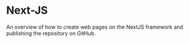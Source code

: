 # Next-JS
An overview of how to create web pages on the NextJS framework and publishing the repository on GitHub.
